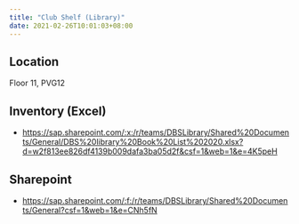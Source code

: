 ```yaml
---
title: "Club Shelf (Library)"
date: 2021-02-26T10:01:03+08:00
---
```


## Location

Floor 11, PVG12

## Inventory (Excel)

- <https://sap.sharepoint.com/:x:/r/teams/DBSLibrary/Shared%20Documents/General/DBS%20library%20Book%20List%202020.xlsx?d=w2f813ee826df4139b009dafa3ba05d2f&csf=1&web=1&e=4K5peH>


## Sharepoint

- <https://sap.sharepoint.com/:f:/r/teams/DBSLibrary/Shared%20Documents/General?csf=1&web=1&e=CNh5fN>